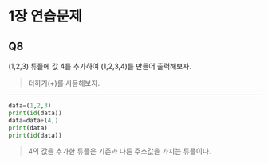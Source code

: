 # 1장 연습문제
## Q8
(1,2,3) 튜플에 값 4를 추가하여 (1,2,3,4)를 만들어 출력해보자.
>더하기(+)를 사용해보자.
---
```python
data=(1,2,3)
print(id(data))
data=data+(4,)
print(data)
print(id(data))

```
>4의 값을 추가한 튜플은 기존과 다른 주소값을 가지는 튜플이다.